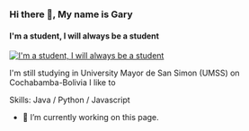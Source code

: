 ### Hi there 👋, My name is Gary
#### I'm a student, I will always be a student
[![I'm a student, I will always be a student](https://raw.githubusercontent.com/donavon/donavon/master/img/readme.svg)](https://www.youtube.com/watch?v=Gs069dndIYk)

I'm still studying in University Mayor de San Simon (UMSS) on Cochabamba-Bolivia
I like to 

Skills: Java / Python / Javascript 

- 🔭 I’m currently working on this page. 






<!--
**garyMamaniCortez/garyMamaniCortez** is a ✨ _special_ ✨ repository because its `README.md` (this file) appears on your GitHub profile.

Here are some ideas to get you started:

- 🔭 I’m currently working on ...
- 🌱 I’m currently learning ...
- 👯 I’m looking to collaborate on ...
- 🤔 I’m looking for help with ...
- 💬 Ask me about ...
- 📫 How to reach me: ...
- 😄 Pronouns: ...
- ⚡ Fun fact: ...
-->
